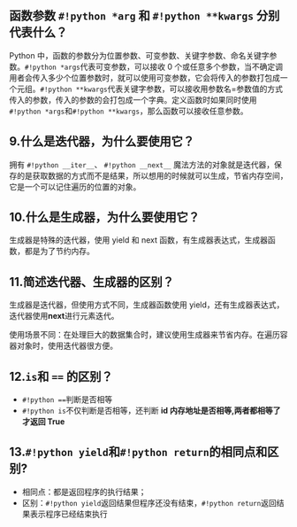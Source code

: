 ## 函数参数 `#!python *arg` 和 `#!python **kwargs` 分别代表什么？

Python 中，函数的参数分为位置参数、可变参数、关键字参数、命名关键字参数。`#!python *args`代表可变参数，可以接收 0 个或任意多个参数，当不确定调用者会传入多少个位置参数时，就可以使用可变参数，它会将传入的参数打包成一个元组。`#!python **kwargs`代表关键字参数，可以接收用参数名=参数值的方式传入的参数，传入的参数的会打包成一个字典。定义函数时如果同时使用 `#!python *args`和`#!python **kwargs`，那么函数可以接收任意参数。

## 9.什么是迭代器，为什么要使用它？

拥有 `#!python __iter__`、 `#!python __next__` 魔法方法的对象就是迭代器，保存的是获取数据的方式而不是结果，所以想用的时候就可以生成，节省内存空间，它是一个可以记住遍历的位置的对象。

## 10.什么是生成器，为什么要使用它？

生成器是特殊的迭代器，使用 yield 和 next 函数，有生成器表达式，生成器函数，都是为了节约内存。

## 11.简述迭代器、生成器的区别？

生成器是迭代器，但使用方式不同，生成器函数使用 yield，还有生成器表达式，迭代器使用**next**进行元素迭代。

使用场景不同：在处理巨大的数据集合时，建议使用生成器来节省内存。在遍历容器对象时，使用迭代器很方便。

## 12.`is`和 `==` 的区别？

- `#!python ==`判断是否相等
- `#!python is`不仅判断是否相等，还判断 **id 内存地址是否相等,两者都相等了才返回 True**

## 13.`#!python yield`和`#!python return`的相同点和区别?

- 相同点：都是返回程序的执行结果；
- 区别：`#!python yield`返回结果但程序还没有结束，`#!python return`返回结果表示程序已经结束执行
